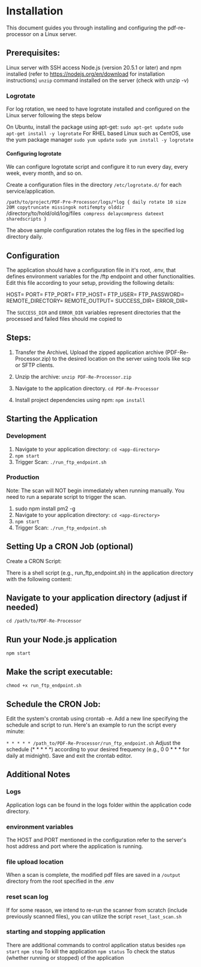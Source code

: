 # Installation

This document guides you through installing and configuring the pdf-re-processor on a Linux server.

## Prerequisites:
Linux server with SSH access
Node.js (version 20.5.1 or later) and npm installed (refer to https://nodejs.org/en/download for installation instructions)
`unzip` command installed on the server (check with unzip -v)

### Logrotate
For log rotation, we need to have logrotate installed and configured on the Linux server following the steps below

On Ubuntu, install the package using apt-get:
`sudo apt-get update`
`sudo apt-get install -y logrotate`
For RHEL based Linux such as CentOS, use the yum package manager
`sudo yum update`
`sudo yum install -y logrotate`

#### Configuring logrotate

We can configure logrotate script and configure it to run every day, every week, every month, and so on.

Create a configuration files in the directory `/etc/logrotate.d/` for each service/application.

`/path/to/project/PDF-Pre-Processor/logs/*log {
daily
rotate 10
size 20M
copytruncate
missingok
notifempty
olddir `/directory/to/hold/old/log/files`
compress
delaycompress
dateext
sharedscripts
}`

The above sample configuration rotates the log files in the specified log directory daily.



## Configuration
The application should have a configuration file in it's root, .env, that defines environment variables for the /ftp endpoint and other functionalities. Edit this file according to your setup, providing the following details:

HOST=
PORT=
FTP_PORT=
FTP_HOST=
FTP_USER=
FTP_PASSWORD=
REMOTE_DIRECTORY=
REMOTE_OUTPUT=
SUCCESS_DIR=
ERROR_DIR=

The `SUCCESS_DIR` and `ERROR_DIR` variables represent directories that the processed and failed files should me copied to

## Steps:
1. Transfer the ArchiveL Upload the zipped application archive (PDF-Re-Processor.zip) to the desired location on the server using tools like scp or SFTP clients.

2. Unzip the archive:
   `unzip PDF-Re-Processor.zip`

3. Navigate to the application directory.
   `cd PDF-Re-Processor`

4. Install project dependencies using npm:
   `npm install`


## Starting the Application

### Development
1. Navigate to your application directory:
   `cd <app-directory>`
2. `npm start`
3. Trigger Scan: `./run_ftp_endpoint.sh`


### Production
Note: The scan will NOT begin immediately when running manually. You need to run a separate script to trigger the scan.
1. sudo npm install pm2 -g
2. Navigate to your application directory:
      `cd <app-directory>`
3. `npm start`
4. Trigger Scan: `./run_ftp_endpoint.sh`


## Setting Up a CRON Job (optional)

Create a CRON Script:

There is a shell script (e.g., run_ftp_endpoint.sh) in the application directory with the following content:

## Navigate to your application directory (adjust if needed)
`cd /path/to/PDF-Re-Processor`

## Run your Node.js application
`npm start`

## Make the script executable:
`chmod +x run_ftp_endpoint.sh`


## Schedule the CRON Job:

Edit the system's crontab using crontab -e.
Add a new line specifying the schedule and script to run. Here's an example to run the script every minute:

`* * * * * /path_to/PDF-Re-Processor/run_ftp_endpoint.sh`
Adjust the schedule (* * * * *) according to your desired frequency (e.g., 0 0 * * * for daily at midnight).
Save and exit the crontab editor.

## Additional Notes

### Logs
Application logs can be found in the logs folder within the application code directory.

### environment variables
The HOST and PORT mentioned in the configuration refer to the server's host address and port where the application is running.

### file upload location
When a scan is complete, the modified pdf files are saved in a `/output` directory from the root specified in the .env

### reset scan log
If for some reason, we intend to re-run the scanner from scratch (include previously scanned files), you can utilize the
script `reset_last_scan.sh`

### starting and stopping application
There are additional commands to control application status besides  `npm start`
`npm stop` To kill the application
`npm status` To check the status (whether running or stopped) of the application